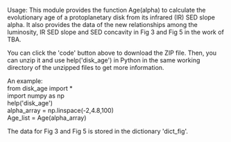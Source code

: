 Usage: This module provides the function Age(alpha) to calculate the evolutionary age of a protoplanetary disk from its infrared (IR) SED slope alpha. It also provides the data of the new relationships among the luminosity, IR SED slope and SED concavity in Fig 3 and Fig 5 in the work of TBA.

You can click the 'code' button above to download the ZIP file. Then, you can unzip it and use help('disk_age') in Python in the same working directory of the unzipped files to get more information.

An example:  
  from disk_age import *  
  import numpy as np  
  help('disk_age')  
  alpha_array = np.linspace(-2,4.8,100)  
  Age_list = Age(alpha_array)  

The data for Fig 3 and Fig 5 is stored in the dictionary 'dict_fig'.

